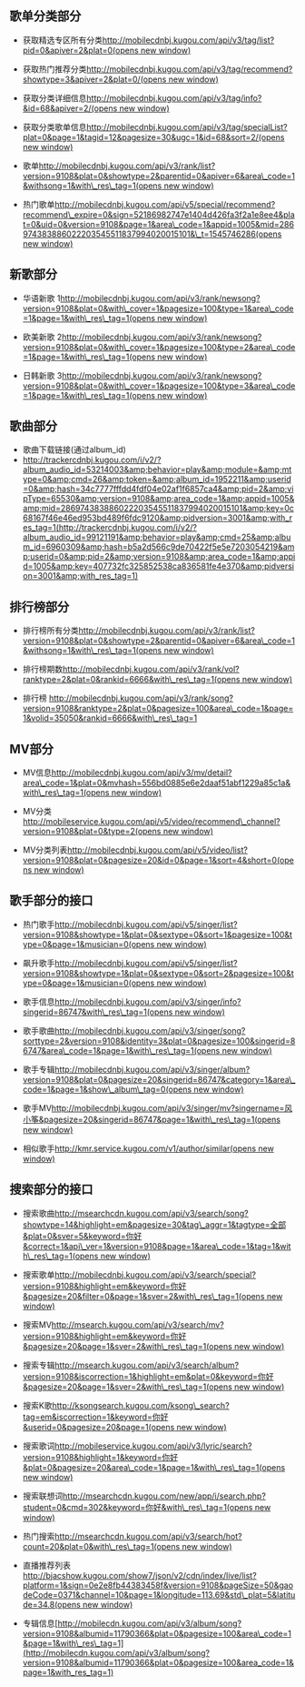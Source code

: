 ## 歌单分类部分

* 获取精选专区所有分类[http://mobilecdnbj.kugou.com/api/v3/tag/list?pid=0&apiver=2&plat=0(opens new window)](http://mobilecdnbj.kugou.com/api/v3/tag/list?pid=0&apiver=2&plat=0)

* 获取热门推荐分类[http://mobilecdnbj.kugou.com/api/v3/tag/recommend?showtype=3&apiver=2&plat=0/(opens new window)](http://mobilecdnbj.kugou.com/api/v3/tag/recommend?showtype=3&apiver=2&plat=0/)

* 获取分类详细信息[http://mobilecdnbj.kugou.com/api/v3/tag/info?&id=68&apiver=2/(opens new window)](http://mobilecdnbj.kugou.com/api/v3/tag/info?&id=68&apiver=2/)

* 获取分类歌单信息[http://mobilecdnbj.kugou.com/api/v3/tag/specialList?plat=0&page=1&tagid=12&pagesize=30&ugc=1&id=68&sort=2/(opens new window)](http://mobilecdnbj.kugou.com/api/v3/tag/specialList?plat=0&page=1&tagid=12&pagesize=30&ugc=1&id=68&sort=2/)

* 歌单[http://mobilecdnbj.kugou.com/api/v3/rank/list?version=9108&plat=0&showtype=2&parentid=0&apiver=6&area\_code=1&withsong=1&with\_res\_tag=1(opens new window)](http://mobilecdnbj.kugou.com/api/v3/rank/list?version=9108&plat=0&showtype=2&parentid=0&apiver=6&area_code=1&withsong=1&with_res_tag=1)

* 热门歌单[http://mobilecdnbj.kugou.com/api/v5/special/recommend?recommend\_expire=0&sign=52186982747e1404d426fa3f2a1e8ee4&plat=0&uid=0&version=9108&page=1&area\_code=1&appid=1005&mid=286974383886022203545511837994020015101&\_t=1545746286(opens new window)](http://mobilecdnbj.kugou.com/api/v5/special/recommend?recommend_expire=0&sign=52186982747e1404d426fa3f2a1e8ee4&plat=0&uid=0&version=9108&page=1&area_code=1&appid=1005&mid=286974383886022203545511837994020015101&_t=1545746286)

## 新歌部分

* 华语新歌 1[http://mobilecdnbj.kugou.com/api/v3/rank/newsong?version=9108&plat=0&with\_cover=1&pagesize=100&type=1&area\_code=1&page=1&with\_res\_tag=1(opens new window)](http://mobilecdnbj.kugou.com/api/v3/rank/newsong?version=9108&plat=0&with_cover=1&pagesize=100&type=1&area_code=1&page=1&with_res_tag=1)

* 欧美新歌 2[http://mobilecdnbj.kugou.com/api/v3/rank/newsong?version=9108&plat=0&with\_cover=1&pagesize=100&type=2&area\_code=1&page=1&with\_res\_tag=1(opens new window)](http://mobilecdnbj.kugou.com/api/v3/rank/newsong?version=9108&plat=0&with_cover=1&pagesize=100&type=2&area_code=1&page=1&with_res_tag=1)

* 日韩新歌 3[http://mobilecdnbj.kugou.com/api/v3/rank/newsong?version=9108&plat=0&with\_cover=1&pagesize=100&type=3&area\_code=1&page=1&with\_res\_tag=1(opens new window)](http://mobilecdnbj.kugou.com/api/v3/rank/newsong?version=9108&plat=0&with_cover=1&pagesize=100&type=3&area_code=1&page=1&with_res_tag=1)

## 歌曲部分

* 歌曲下载链接(通过album\_id)
* http://trackercdnbj.kugou.com/i/v2/?album_audio_id=53214003&amp;behavior=play&amp;module=&amp;mtype=0&amp;cmd=26&amp;token=&amp;album_id=1952211&amp;userid=0&amp;hash=34c7777fffdd4fdf04e02af1f6857ca4&amp;pid=2&amp;vipType=65530&amp;version=9108&amp;area_code=1&amp;appid=1005&amp;mid=286974383886022203545511837994020015101&amp;key=0c68167f46e46ed953bd489f6fdc9120&amp;pidversion=3001&amp;with_res_tag=1(http://trackercdnbj.kugou.com/i/v2/?album_audio_id=99121191&amp;behavior=play&amp;cmd=25&amp;album_id=6960309&amp;hash=b5a2d566c9de70422f5e5e7203054219&amp;userid=0&amp;pid=2&amp;version=9108&amp;area_code=1&amp;appid=1005&amp;key=407732fc325852538ca836581fe4e370&amp;pidversion=3001&amp;with_res_tag=1)

## 排行榜部分

* 排行榜所有分类[http://mobilecdnbj.kugou.com/api/v3/rank/list?version=9108&plat=0&showtype=2&parentid=0&apiver=6&area\_code=1&withsong=1&with\_res\_tag=1(opens new window)](http://mobilecdnbj.kugou.com/api/v3/rank/list?version=9108&plat=0&showtype=2&parentid=0&apiver=6&area_code=1&withsong=1&with_res_tag=1)

* 排行榜期数[http://mobilecdnbj.kugou.com/api/v3/rank/vol?ranktype=2&plat=0&rankid=6666&with\_res\_tag=1(opens new window)](http://mobilecdnbj.kugou.com/api/v3/rank/vol?ranktype=2&plat=0&rankid=6666&with_res_tag=1)

* 排行榜 http://mobilecdnbj.kugou.com/api/v3/rank/song?version=9108&ranktype=2&plat=0&pagesize=100&area\_code=1&page=1&volid=35050&rankid=6666&with\_res\_tag=1

## MV部分

* MV信息[http://mobilecdnbj.kugou.com/api/v3/mv/detail?area\_code=1&plat=0&mvhash=556bd0885e6e2daaf51abf1229a85c1a&with\_res\_tag=1(opens new window)](http://mobilecdnbj.kugou.com/api/v3/mv/detail?area_code=1&plat=0&mvhash=556bd0885e6e2daaf51abf1229a85c1a&with_res_tag=1)

* MV分类[http://mobileservice.kugou.com/api/v5/video/recommend\_channel?version=9108&plat=0&type=2(opens new window)](http://mobileservice.kugou.com/api/v5/video/recommend_channel?version=9108&plat=0&type=2)

* MV分类列表[http://mobilecdnbj.kugou.com/api/v5/video/list?version=9108&plat=0&pagesize=20&id=0&page=1&sort=4&short=0(opens new window)](http://mobilecdnbj.kugou.com/api/v5/video/list?version=9108&plat=0&pagesize=20&id=0&page=1&sort=4&short=0)

## 歌手部分的接口

* 热门歌手[http://mobilecdnbj.kugou.com/api/v5/singer/list?version=9108&showtype=1&plat=0&sextype=0&sort=1&pagesize=100&type=0&page=1&musician=0(opens new window)](http://mobilecdnbj.kugou.com/api/v5/singer/list?version=9108&showtype=1&plat=0&sextype=0&sort=1&pagesize=100&type=0&page=1&musician=0)

* 飙升歌手[http://mobilecdnbj.kugou.com/api/v5/singer/list?version=9108&showtype=1&plat=0&sextype=0&sort=2&pagesize=100&type=0&page=1&musician=0(opens new window)](http://mobilecdnbj.kugou.com/api/v5/singer/list?version=9108&showtype=1&plat=0&sextype=0&sort=2&pagesize=100&type=0&page=1&musician=0)

* 歌手信息[http://mobilecdnbj.kugou.com/api/v3/singer/info?singerid=86747&with\_res\_tag=1(opens new window)](http://mobilecdnbj.kugou.com/api/v3/singer/info?singerid=86747&with_res_tag=1)

* 歌手歌曲[http://mobilecdnbj.kugou.com/api/v3/singer/song?sorttype=2&version=9108&identity=3&plat=0&pagesize=100&singerid=86747&area\_code=1&page=1&with\_res\_tag=1(opens new window)](http://mobilecdnbj.kugou.com/api/v3/singer/song?sorttype=2&version=9108&identity=3&plat=0&pagesize=100&singerid=86747&area_code=1&page=1&with_res_tag=1)

* 歌手专辑[http://mobilecdnbj.kugou.com/api/v3/singer/album?version=9108&plat=0&pagesize=20&singerid=86747&category=1&area\_code=1&page=1&show\_album\_tag=0(opens new window)](http://mobilecdnbj.kugou.com/api/v3/singer/album?version=9108&plat=0&pagesize=20&singerid=86747&category=1&area_code=1&page=1&show_album_tag=0)

* 歌手MV[http://mobilecdnbj.kugou.com/api/v3/singer/mv?singername=风小筝&pagesize=20&singerid=86747&page=1&with\_res\_tag=1(opens new window)](http://mobilecdnbj.kugou.com/api/v3/singer/mv?singername=%E9%A3%8E%E5%B0%8F%E7%AD%9D&pagesize=20&singerid=86747&page=1&with_res_tag=1)

* 相似歌手[http://kmr.service.kugou.com/v1/author/similar(opens new window)](http://kmr.service.kugou.com/v1/author/similar)

## 搜索部分的接口

* 搜索歌曲[http://msearchcdn.kugou.com/api/v3/search/song?showtype=14&highlight=em&pagesize=30&tag\_aggr=1&tagtype=全部&plat=0&sver=5&keyword=你好&correct=1&api\_ver=1&version=9108&page=1&area\_code=1&tag=1&with\_res\_tag=1(opens new window)](http://msearchcdn.kugou.com/api/v3/search/song?showtype=14&highlight=em&pagesize=30&tag_aggr=1&tagtype=%E5%85%A8%E9%83%A8&plat=0&sver=5&keyword=%E4%BD%A0%E5%A5%BD&correct=1&api_ver=1&version=9108&page=1&area_code=1&tag=1&with_res_tag=1)

* 搜索歌单[http://mobilecdnbj.kugou.com/api/v3/search/special?version=9108&highlight=em&keyword=你好&pagesize=20&filter=0&page=1&sver=2&with\_res\_tag=1(opens new window)](http://mobilecdnbj.kugou.com/api/v3/search/special?version=9108&highlight=em&keyword=%E4%BD%A0%E5%A5%BD&pagesize=20&filter=0&page=1&sver=2&with_res_tag=1)

* 搜索MV[http://msearch.kugou.com/api/v3/search/mv?version=9108&highlight=em&keyword=你好&pagesize=20&page=1&sver=2&with\_res\_tag=1(opens new window)](http://msearch.kugou.com/api/v3/search/mv?version=9108&highlight=em&keyword=%E4%BD%A0%E5%A5%BD&pagesize=20&page=1&sver=2&with_res_tag=1)

* 搜索专辑[http://msearch.kugou.com/api/v3/search/album?version=9108&iscorrection=1&highlight=em&plat=0&keyword=你好&pagesize=20&page=1&sver=2&with\_res\_tag=1(opens new window)](http://msearch.kugou.com/api/v3/search/album?version=9108&iscorrection=1&highlight=em&plat=0&keyword=%E4%BD%A0%E5%A5%BD&pagesize=20&page=1&sver=2&with_res_tag=1)

* 搜索K歌[http://ksongsearch.kugou.com/ksong\_search?tag=em&iscorrection=1&keyword=你好&userid=0&pagesize=20&page=1(opens new window)](http://ksongsearch.kugou.com/ksong_search?tag=em&iscorrection=1&keyword=%E4%BD%A0%E5%A5%BD&userid=0&pagesize=20&page=1)

* 搜索歌词[http://mobileservice.kugou.com/api/v3/lyric/search?version=9108&highlight=1&keyword=你好&plat=0&pagesize=20&area\_code=1&page=1&with\_res\_tag=1(opens new window)](http://mobileservice.kugou.com/api/v3/lyric/search?version=9108&highlight=1&keyword=%E4%BD%A0%E5%A5%BD&plat=0&pagesize=20&area_code=1&page=1&with_res_tag=1)

* 搜索联想词[http://msearchcdn.kugou.com/new/app/i/search.php?student=0&cmd=302&keyword=你好&with\_res\_tag=1(opens new window)](http://msearchcdn.kugou.com/new/app/i/search.php?student=0&cmd=302&keyword=%E4%BD%A0%E5%A5%BD&with_res_tag=1)

* 热门搜索[http://msearchcdn.kugou.com/api/v3/search/hot?count=20&plat=0&with\_res\_tag=1(opens new window)](http://msearchcdn.kugou.com/api/v3/search/hot?count=20&plat=0&with_res_tag=1)

* 直播推荐列表[http://bjacshow.kugou.com/show7/json/v2/cdn/index/live/list?platform=1&sign=0e2e8fb44383458f&version=9108&pageSize=50&gaodeCode=0371&channel=10&page=1&longitude=113.69&std\_plat=5&latitude=34.8(opens new window)](http://bjacshow.kugou.com/show7/json/v2/cdn/index/live/list?platform=1&sign=0e2e8fb44383458f&version=9108&pageSize=50&gaodeCode=0371&channel=10&page=1&longitude=113.69&std_plat=5&latitude=34.8)

* 专辑信息[http://mobilecdn.kugou.com/api/v3/album/song?version=9108&albumid=11790366&plat=0&pagesize=100&area\_code=1&page=1&with\_res\_tag=1](http://mobilecdn.kugou.com/api/v3/album/song?version=9108&albumid=11790366&plat=0&pagesize=100&area_code=1&page=1&with_res_tag=1)
